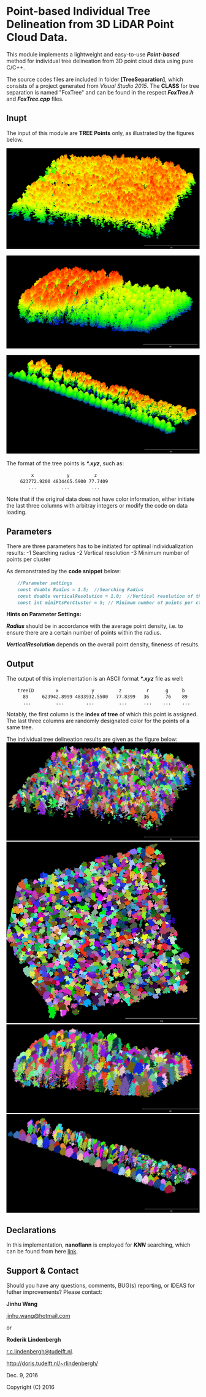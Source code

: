 # Point-based Individual Tree Delineation from 3D LiDAR Point Cloud Data.

This module implements a lightweight and easy-to-use **_Point-based_** method for individual tree delineation from 3D point cloud data using pure C/C++.

The source codes files are included in folder **[TreeSeparation]**, which consists of a project generated from _Visual Studio 2015_. The **CLASS** for tree separation is named "FoxTree" and can be found in the respect **_FoxTree.h_** and **_FoxTree.cpp_** files. 

## Inupt
 The input of this module are **TREE Points** only, as illustrated by the figures below.

![test-02](TestDatasets/test-02.png)

![Another test data](TestDatasets/test-03.png)

![One more test data](TestDatasets/test-04.png)
 
 The format of the tree points is **_*.xyz_**, such as:
 ```
          x            y         z          
      623772.9200 4834465.5900 77.7409     
         ...         ...        ...       
```
Note that if the original data does not have color information, either initiate the last three columns with arbitray integers or modify the code on data loading. 


## Parameters
There are three parameters has to be initiated for optimal individualization results:
     -1 Searching radius
     -2 Vertical resolution
     -3 Minimum number of points per cluster

As demonstrated by the **code snippet** below:

```markdown
	//Parameter settings
	const double Radius = 1.5;  //Searching Radius
	const double verticalResolution = 1.0;  //Vertical resolution of the layers
	const int miniPtsPerCluster = 5; // Minimum number of points per cluster
```

**Hints on Parameter Settings:**

**_Radius_** should be in accordance with the average point density, i.e. to ensure there are a certain number of points within the radius.

**_VerticalResolution_** depends on the overall point density, fineness of results.

## Output
The output of this implementation is an ASCII format **_*.xyz_** file as well:
```
	treeID        x            y         z         r      g     b 
	  89     623942.8999 4833932.5500   77.8399   36      76    89
	  ...         ...        ...         ...      ...    ...    ...
```
Notably, the first column is the **index of tree** of which this point is assigned. The last three columns are randomly designated color for the points of a same tree.

The individual tree delineation results are given as the figure below:
![Individual tree delineation results](Results/test-02-results-1.0-0.7-3.png)
![Individual tree delineation results](Results/test-02-results-1.0-0.7-3_01.png)
![Individual tree delineation results](Results/test-03-results-1.0-0.5-3.png)
![Individual tree delineation results](Results/test-04-results-1.0-0.8-5.png)

## Declarations
In this implementation,  **nanoflann** is employed for **_KNN_** searching, which can be found from here [link](https://github.com/jlblancoc/nanoflann). 

## Support & Contact

Should you have any questions, comments, BUG(s) reporting, or IDEAS for futher improvements? Please contact:

**Jinhu Wang**


jinhu.wang@hotmail.com  





or 
 
 
**Roderik Lindenbergh**


r.c.lindenbergh@tudelft.nl. 


http://doris.tudelft.nl/~rlindenbergh/

Dec. 9, 2016

Copyright (C) 2016

